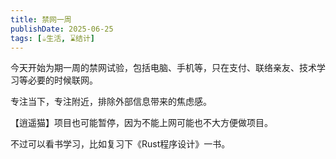 ```yaml
---
title: 禁网一周
publishDate: 2025-06-25
tags: [☕生活, ⌛结计]
---
```


今天开始为期一周的禁网试验，包括电脑、手机等，只在支付、联络亲友、技术学习等必要的时候联网。

专注当下，专注附近，排除外部信息带来的焦虑感。

【逍遥猫】项目也可能暂停，因为不能上网可能也不大方便做项目。

不过可以看书学习，比如复习下《Rust程序设计》一书。
